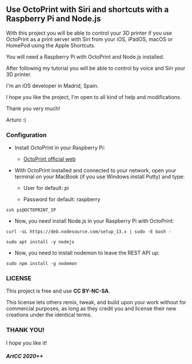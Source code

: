## Use OctoPrint with Siri and shortcuts with a Raspberry Pi and Node.js

With this project you will be able to control your 3D printer if you use OctoPrint as a print server with Siri from your iOS, iPadOS, macOS or HomePod using the Apple Shortcuts.

You will need a Raspberry Pi with OctoPrint and Node.js installed.

After following my tutorial you will be able to control by voice and Siri your 3D printer.

I'm an iOS developer in Madrid, Spain.

I hope you like the project, I'm open to all kind of help and modifications.

Thank you very much!

Arturo :)

### Configuration

- Install OctoPrint in your Raspberry Pi:

	- [OctoPrint official web](https://octoprint.org)

- With OctoPrint installed and connected to your network, open your terminal on your MacBook (if you use Windows install Putty) and type:

	- User for default: pi

	- Password for default: raspberry

```
ssh pi@OCTOPRINT_IP
```

- Now, you need install Node.js in your Raspberry Pi with OctoPrint:

```
curl -sL https://deb.nodesource.com/setup_13.x | sudo -E bash -
```

```
sudo apt install -y nodejs
```

- Now, you need to install nodemon to leave the REST API up:

```
sudo npm install -g nodemon
```

### LICENSE

This project is free and use <b>CC BY-NC-SA</b>.

This license lets others remix, tweak, and build upon your work without for commercial purposes, as long as they credit you and license their new creations under the identical terms.

### THANK YOU!

I hope you like it!

##### ArtCC 2020++